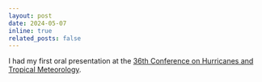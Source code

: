 ```yaml
---
layout: post
date: 2024-05-07
inline: true
related_posts: false
---
```


I had my first oral presentation at the [36th Conference on Hurricanes and Tropical Meteorology](https://www.ametsoc.org/index.cfm/ams/meetings-events/ams-meetings/36th-conference-on-hurricanes-and-tropical-meteorology/).
